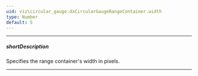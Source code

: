 ```yaml
---
uid: viz\circular_gauge:dxCircularGaugeRangeContainer.width
type: Number
default: 5
---
```

---
##### shortDescription
Specifies the range container's width in pixels.

---
